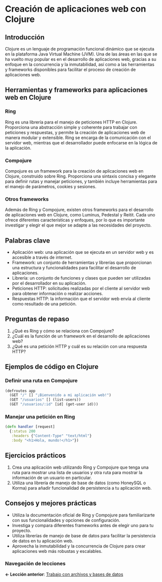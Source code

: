 
# Creación de aplicaciones web con Clojure

## Introducción
Clojure es un lenguaje de programación funcional dinámico que se ejecuta en la plataforma Java Virtual Machine (JVM). Una de las áreas en las que se ha vuelto muy popular es en el desarrollo de aplicaciones web, gracias a su enfoque en la concurrencia y la inmutabilidad, así como a las herramientas y frameworks disponibles para facilitar el proceso de creación de aplicaciones web.

## Herramientas y frameworks para aplicaciones web en Clojure
### Ring
Ring es una librería para el manejo de peticiones HTTP en Clojure. Proporciona una abstracción simple y coherente para trabajar con peticiones y respuestas, y permite la creación de aplicaciones web de manera modular y extensible. Ring se encarga de la comunicación con el servidor web, mientras que el desarrollador puede enfocarse en la lógica de la aplicación.

### Compojure
Compojure es un framework para la creación de aplicaciones web en Clojure, construido sobre Ring. Proporciona una sintaxis concisa y elegante para definir rutas y manejar peticiones, y también incluye herramientas para el manejo de parámetros, cookies y sesiones.

### Otros frameworks
Además de Ring y Compojure, existen otros frameworks para el desarrollo de aplicaciones web en Clojure, como Luminus, Pedestal y Reitit. Cada uno ofrece diferentes características y enfoques, por lo que es importante investigar y elegir el que mejor se adapte a las necesidades del proyecto.

## Palabras clave
- Aplicación web: una aplicación que se ejecuta en un servidor web y es accesible a través de internet.
- Framework: un conjunto de herramientas y librerías que proporcionan una estructura y funcionalidades para facilitar el desarrollo de aplicaciones.
- Librería: un conjunto de funciones y clases que pueden ser utilizadas por el desarrollador en su aplicación.
- Peticiones HTTP: solicitudes realizadas por el cliente al servidor web para obtener información o realizar acciones.
- Respuestas HTTP: la información que el servidor web envía al cliente como resultado de una petición.

## Preguntas de repaso
1. ¿Qué es Ring y cómo se relaciona con Compojure?
2. ¿Cuál es la función de un framework en el desarrollo de aplicaciones web?
3. ¿Qué es una petición HTTP y cuál es su relación con una respuesta HTTP?

## Ejemplos de código en Clojure
### Definir una ruta en Compojure
```clojure
(defroutes app
  (GET "/" [] "¡Bienvenido a mi aplicación web!")
  (GET "/usuarios" [] (list-users))
  (GET "/usuarios/:id" [id] (get-user id)))
```

### Manejar una petición en Ring
```clojure
(defn handler [request]
  {:status 200
   :headers {"Content-Type" "text/html"}
   :body "<h1>Hola, mundo!</h1>"})
```

## Ejercicios prácticos
1. Crea una aplicación web utilizando Ring y Compojure que tenga una ruta para mostrar una lista de usuarios y otra ruta para mostrar la información de un usuario en particular.
2. Utiliza una librería de manejo de base de datos (como HoneySQL o Korma) para añadir funcionalidad de persistencia a tu aplicación web.

## Consejos y mejores prácticas
- Utiliza la documentación oficial de Ring y Compojure para familiarizarte con sus funcionalidades y opciones de configuración.
- Investiga y compara diferentes frameworks antes de elegir uno para tu proyecto.
- Utiliza librerías de manejo de base de datos para facilitar la persistencia de datos en tu aplicación web.
- Aprovecha la inmutabilidad y la concurrencia de Clojure para crear aplicaciones web más robustas y escalables.

### Navegación de lecciones

**<- Lección anterior**: [Trabajo con archivos y bases de datos](trabajo_con_archivos_y_bases_de_datos.md)
